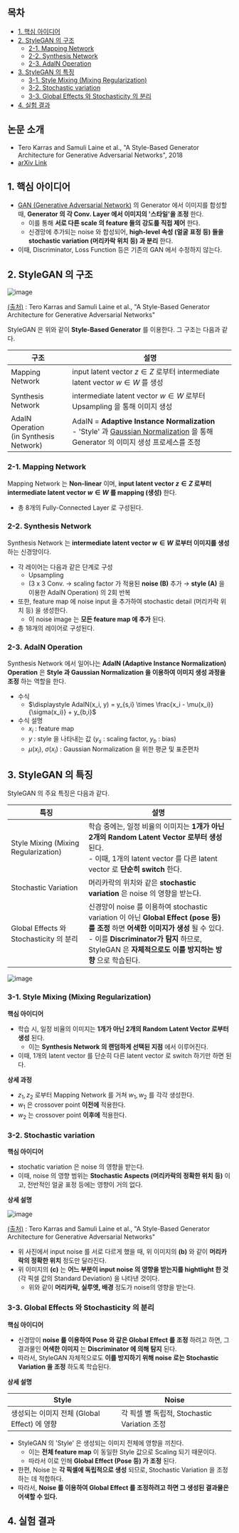 ## 목차

* [1. 핵심 아이디어](#1-핵심-아이디어)
* [2. StyleGAN 의 구조](#2-stylegan-의-구조)
  * [2-1. Mapping Network](#2-1-mapping-network) 
  * [2-2. Synthesis Network](#2-2-synthesis-network)
  * [2-3. AdaIN Operation](#2-3-adain-operation)
* [3. StyleGAN 의 특징](#3-stylegan-의-특징)
  * [3-1. Style Mixing (Mixing Regularization)](#3-1-style-mixing-mixing-regularization)
  * [3-2. Stochastic variation](#3-2-stochastic-variation)
  * [3-3. Global Effects 와 Stochasticity 의 분리](#3-3-global-effects-와-stochasticity-의-분리)
* [4. 실험 결과](#4-실험-결과)

## 논문 소개

* Tero Karras and Samuli Laine et al., "A Style-Based Generator Architecture for Generative Adversarial Networks", 2018
* [arXiv Link](https://arxiv.org/pdf/1812.04948)

## 1. 핵심 아이디어

* [GAN (Generative Adversarial Network)](../../Generative%20AI/Basics_GAN.md) 의 Generator 에서 이미지를 합성할 때, **Generator 의 각 Conv. Layer 에서 이미지의 '스타일'을 조정** 한다.
  * 이를 통해 **서로 다른 scale 의 feature 들의 강도를 직접 제어** 한다.
  * 신경망에 추가되는 noise 와 합성되어, **high-level 속성 (얼굴 표정 등) 들을 stochastic variation (머리카락 위치 등) 과 분리** 한다.
* 이때, Discriminator, Loss Function 등은 기존의 GAN 에서 수정하지 않는다.

## 2. StyleGAN 의 구조

![image](../images/Vision_StyleGAN_1.PNG)

[(출처)](https://arxiv.org/pdf/1812.04948) : Tero Karras and Samuli Laine et al., "A Style-Based Generator Architecture for Generative Adversarial Networks"

StyleGAN 은 위와 같이 **Style-Based Generator** 를 이용한다. 그 구조는 다음과 같다.

| 구조                                        | 설명                                                                                                                                                                                                                                    |
|-------------------------------------------|---------------------------------------------------------------------------------------------------------------------------------------------------------------------------------------------------------------------------------------|
| Mapping Network                           | input latent vector $z \in Z$ 로부터 intermediate latent vector $w \in W$ 를 생성                                                                                                                                                           |
| Synthesis Network                         | intermediate latent vector $w \in W$ 로부터 Upsampling 을 통해 이미지 생성                                                                                                                                                                       |
| AdaIN Operation<br>(in Synthesis Network) | AdaIN = **Adaptive Instance Normalization**<br>- 'Style' 과 [Gaussian Normalization](../../AI%20Basics/Data%20Science%20Basics/데이터_사이언스_기초_Normalization.md#2-2-standarization-z-score-normalization) 을 통해 Generator 의 이미지 생성 프로세스를 조정 |

### 2-1. Mapping Network

Mapping Network 는 **Non-linear** 이며, **input latent vector $z \in Z$ 로부터 intermediate latent vector $w \in W$ 를 mapping (생성)** 한다.

* 총 8개의 Fully-Connected Layer 로 구성된다.

### 2-2. Synthesis Network

Synthesis Network 는 **intermediate latent vector $w \in W$ 로부터 이미지를 생성** 하는 신경망이다.

* 각 레이어는 다음과 같은 단계로 구성
  * Upsampling
  * (3 x 3 Conv. → scaling factor 가 적용된 **noise (B)** 추가 → **style (A)** 을 이용한 AdaIN Operation) 의 2회 반복
* 또한, feature map 에 noise input 을 추가하여 stochastic detail (머리카락 위치 등) 을 생성한다.
  * 이 noise image 는 **모든 feature map 에 추가** 된다. 
* 총 18개의 레이어로 구성된다.

### 2-3. AdaIN Operation

Synthesis Network 에서 일어나는 **AdaIN (Adaptive Instance Normalization) Operation** 은 **Style 과 Gaussian Normalization 을 이용하여 이미지 생성 과정을 조정** 하는 역할을 한다.

* 수식
  * $\displaystyle AdaIN(x_i, y) = y_{s,i} \times \frac{x_i - \mu(x_i)}{\sigma(x_i)} + y_{b,i}$
* 수식 설명
  * $x_i$ : feature map
  * $y$ : style 을 나타내는 값 ($y_s$ : scaling factor, $y_b$ : bias)
  * $\mu(x_i)$, $\sigma(x_i)$ : Gaussian Normalization 을 위한 평균 및 표준편차

## 3. StyleGAN 의 특징

StyleGAN 의 주요 특징은 다음과 같다.

| 특징                                   | 설명                                                                                                                                                                                  |
|--------------------------------------|-------------------------------------------------------------------------------------------------------------------------------------------------------------------------------------|
| Style Mixing (Mixing Regularization) | 학습 중에는, 일정 비율의 이미지는 **1개가 아닌 2개의 Random Latent Vector 로부터 생성** 된다.<br>- 이때, 1개의 latent vector 를 다른 latent vector 로 **단순히 switch** 한다.                                               |
| Stochastic Variation                 | 머리카락의 위치와 같은 **stochastic variation** 은 noise 의 영향을 받는다.                                                                                                                            |
| Global Effects 와 Stochasticity 의 분리  | 신경망이 noise 를 이용하여 stochastic variation 이 아닌 **Global Effect (pose 등) 를 조정** 하면 **어색한 이미지가 생성** 될 수 있다.<br>- 이를 **Discriminator가 탐지** 하므로, StyleGAN 은 **자체적으로도 이를 방지하는 방향** 으로 학습된다. |

![image](../images/Vision_StyleGAN_2.PNG)

### 3-1. Style Mixing (Mixing Regularization)

**핵심 아이디어**

* 학습 시, 일정 비율의 이미지는 **1개가 아닌 2개의 Random Latent Vector 로부터 생성** 된다.
  * 이는 **Synthesis Network 의 랜덤하게 선택된 지점** 에서 이루어진다.
* 이때, 1개의 latent vector 를 단순히 다른 latent vector 로 switch 하기만 하면 된다.

**상세 과정**

* $z_1, z_2$ 로부터 Mapping Network 를 거쳐 $w_1, w_2$ 를 각각 생성한다.
* $w_1$ 은 crossover point **이전에** 적용한다.
* $w_2$ 는 crossover point **이후에** 적용한다.

### 3-2. Stochastic variation

**핵심 아이디어**

* stochatic variation 은 noise 의 영향을 받는다.
* 이때, noise 의 영향 범위는 **Stochastic Aspects (머리카락의 정확한 위치 등)** 이고, 전반적인 얼굴 표정 등에는 영향이 거의 없다.

**상세 설명**

![image](../images/Vision_StyleGAN_3.PNG)

[(출처)](https://arxiv.org/pdf/1812.04948) : Tero Karras and Samuli Laine et al., "A Style-Based Generator Architecture for Generative Adversarial Networks"

* 위 사진에서 input noise 를 서로 다르게 했을 때, 위 이미지의 **(b)** 와 같이 **머리카락의 정확한 위치** 정도만 달라진다.
* 위 이미지의 **(c)** 는 **어느 부분이 input noise 의 영향을 받는지를 hightlight 한 것** (각 픽셀 값의 Standard Deviation) 을 나타낸 것이다.
  * 위와 같이 **머리카락, 실루엣, 배경** 정도가 noise의 영향을 받는다.

### 3-3. Global Effects 와 Stochasticity 의 분리

**핵심 아이디어**

* 신경망이 **noise 를 이용하여 Pose 와 같은 Global Effect 를 조정** 하려고 하면, 그 결과물인 **어색한 이미지** 는 **Discriminator 에 의해 탐지** 된다.
* 따라서, StyleGAN 자체적으로도 **이를 방지하기 위해 noise 로는 Stochastic Variation 을 조정** 하도록 학습된다. 

**상세 설명**

| Style                            | Noise                               |
|----------------------------------|-------------------------------------|
| 생성되는 이미지 전체 (Global Effect) 에 영향 | 각 픽셀 별 독립적, Stochastic Variation 조정 |

* StyleGAN 의 'Style' 은 생성되는 이미지 전체에 영향을 끼친다.
  * 이는 **전체 feature map** 이 동일한 Style 값으로 Scaling 되기 때문이다. 
  * 따라서 이로 인해 **Global Effect (Pose 등) 가 조정** 된다.
* 한편, Noise 는 **각 픽셀에 독립적으로 생성** 되므로, Stochastic Variation 을 조정하는 데 적합하다.
* 따라서, **Noise 를 이용하여 Global Effect 를 조정하려고 하면 그 생성된 결과물은 어색할 수 있다.**

## 4. 실험 결과

